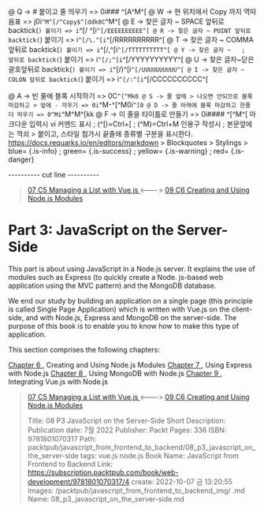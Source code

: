 
@ Q -> # 붙이고 줄 띄우기 => 0i### ^[A^M^[
@ W -> 현 위치에서 Copy 까지 역따옴표 => j0i```^M^[/^Copy$^[ddk0C```^M^[
@ E -> 찾은 글자 ~ SPACE 앞뒤로 backtick(`) 붙이기 => i`^[/ ^[i`^[/EEEEEEEEEE^[
@ R -> 찾은 글자 ~ POINT 앞뒤로 backtick(`) 붙이기 => i`^[/\.^[i`^[/RRRRRRRRRR^[
@ T -> 찾은 글자 ~ COMMA 앞뒤로 backtick(`) 붙이기 => i`^[/,^[i`^[/TTTTTTTTTT^[
@ Y -> 찾은 글자 ~   ;   앞뒤로 backtick(`) 붙이기 => i`^[/;^[i`^[/YYYYYYYYYY^[
@ U -> 찾은 글자~닫은괄호앞뒤로 backtick(`) 붙이기 => i`^[/)^[i`^[/UUUUUUUUUU^[
@ I -> 찾은 글자 ~ COLON 앞뒤로 backtick(`) 붙이기 => i`^[/:^[i`^[/CCCCCCCCCC^[

@ A -> 빈 줄에 블록 시작하기 => 0C```^[^Mk0
@ S -> 줄 앞에 > 나오면 안되므로 블록 마감하고 > 앞에 - 끼우기 => 0i```^M-^[^M0i```^[0
@ D -> 줄 아래에 블록 마감하고 한줄 더 띄우기 => 0^Mi```^M^M^[kk
@ F -> 이 줄을 타이틀로 만들기 => 0i#### ^[^M^[
    마크다운 입력시 vi 커맨드 표시 ; (^[)=Ctrl+[ ; (^M)=Ctrl+M
    인용구 작성시 ; 본문앞에는 꺽쇠 > 붙이고, 스타일 첨가시 끝줄에 종류별 구분을 표시한다.
    https://docs.requarks.io/en/editors/markdown > Blockquotes > Stylings >
    blue= {.is-info} ; green= {.is-success} ; yellow= {.is-warning} ; red= {.is-danger}

---------- cut line ----------

> [ 07 C5 Managing a List with Vue.js ](/packtpub/javascript_from_frontend_to_backend/07_c5_managing_a_list_with_vue_js) <---> [ 09 C6 Creating and Using Node.js Modules ](/packtpub/javascript_from_frontend_to_backend/09_c6_creating_and_using_node_js_modules)

# Part 3: JavaScript on the Server-Side

This part is about using JavaScript in a Node.js server. It explains the use of modules such as Express (to quickly create a Node. js-based web application using the MVC pattern) and the MongoDB database.

We end our study by building an application on a single page (this principle is called Single Page Application) which is written with Vue.js on the client-side, and with Node.js, Express and MongoDB on the server-side. The purpose of this book is to enable you to know how to make this type of application.

This section comprises the following chapters:

[ Chapter 6 ](/packtpub/javascript_from_frontend_to_backend/09_c6_creating_and_using_node_js_modules), Creating and Using Node.js Modules
[ Chapter 7 ](/packtpub/javascript_from_frontend_to_backend/10_c7_using_express_with_node_js), Using Express with Node.js
[ Chapter 8 ](/packtpub/javascript_from_frontend_to_backend/11_c8_using_mongodb_with_node_js), Using MongoDB with Node.js
[ Chapter 9 ](/packtpub/javascript_from_frontend_to_backend/12_c9_integrating_vue_js_with_node_js), Integrating Vue.js with Node.js



> [ 07 C5 Managing a List with Vue.js ](/packtpub/javascript_from_frontend_to_backend/07_c5_managing_a_list_with_vue_js) <---> [ 09 C6 Creating and Using Node.js Modules ](/packtpub/javascript_from_frontend_to_backend/09_c6_creating_and_using_node_js_modules)
>
> Title: 08 P3 JavaScript on the Server-Side
> Short Description: Publication date: 7월 2022 Publisher: Packt Pages: 336 ISBN: 9781801070317
> Path: packtpub/javascript_from_frontend_to_backend/08_p3_javascript_on_the_server-side
> tags: vue.js node.js
> Book Name: JavaScript from Frontend to Backend
> Link: https://subscription.packtpub.com/book/web-development/9781801070317/4
> create: 2022-10-07 금 13:20:55
> Images: /packtpub/javascript_from_frontend_to_backend_img/
> .md Name: 08_p3_javascript_on_the_server-side.md


